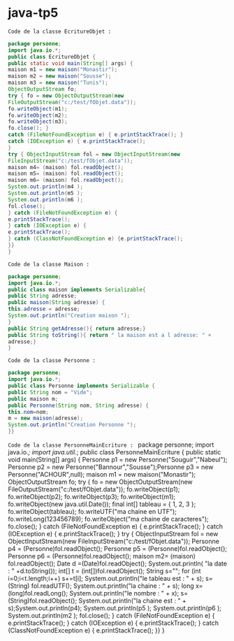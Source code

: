 # java-tp5

`Code de la classe EcritureObjet : `

```java
package personne;
import java.io.*;
public class EcritureObjet {
public static void main(String[] args) {
maison m1 = new maison("Monastir");
maison m2 = new maison("Sousse");
maison m3 = new maison("Tunis");
ObjectOutputStream fo;
try { fo = new ObjectOutputStream(new
FileOutputStream("c:/test/fObjet.data"));
fo.writeObject(m1);
fo.writeObject(m2);
fo.writeObject(m3);
fo.close(); }
catch (FileNotFoundException e) { e.printStackTrace(); }
catch (IOException e) { e.printStackTrace();
}
try { ObjectInputStream fol = new ObjectInputStream(new
FileInputStream("c:/test/fObjet.data"));
maison m4= (maison) fol.readObject();
maison m5= (maison) fol.readObject();
maison m6= (maison) fol.readObject();
System.out.println(m4 );
System.out.println(m5 );
System.out.println(m6 );
fol.close();
} catch (FileNotFoundException e) {
e.printStackTrace();
} catch (IOException e) {
e.printStackTrace();
} catch (ClassNotFoundException e) {e.printStackTrace();
}}
}
```


`Code de la classe Maison : `

```java
package personne;
import java.io.*;
public class maison implements Serializable{
public String adresse;
public maison(String adresse) {
this.adresse = adresse;
System.out.println("Creation maison ");
}
public String getAdresse(){ return adresse;}
public String toString(){ return " la maison est a l adresse: " +
adresse;}
}
```

`Code de la classe Personne : `

```java
package personne;
import java.io.*;
public class Personne implements Serializable {
public String nom = "Vide";
public maison m;
public Personne(String nom, String adresse) {
this.nom=nom;
m = new maison(adresse);
System.out.println("Creation Personne ");
}}
```
`Code de la classe PersonneMainEcriture : `
package personne;
import java.io.*;
import java.util.*;
public class PersonneMainEcriture {
public static void main(String[] args) {
Personne p1 = new Personne("Souguir","Nabeul");
Personne p2 = new Personne("Bannour","Sousse");Personne p3 = new Personne("ACHOUR",null);
maison m1 = new maison("Monastir");
ObjectOutputStream fo;
try { fo = new ObjectOutputStream(new
FileOutputStream("c:/test/fObjet.data"));
fo.writeObject(p1);
fo.writeObject(p2);
fo.writeObject(p3);
fo.writeObject(m1);
fo.writeObject(new java.util.Date());
final int[] tableau = { 1, 2, 3 };
fo.writeObject(tableau);
fo.writeUTF("ma chaine en UTF");
fo.writeLong(123456789);
fo.writeObject("ma chaine de caracteres");
fo.close(); }
catch (FileNotFoundException e) { e.printStackTrace(); }
catch (IOException e) { e.printStackTrace();
}
try { ObjectInputStream fol = new ObjectInputStream(new
FileInputStream("c:/test/fObjet.data"));
Personne p4 = (Personne)fol.readObject();
Personne p5 = (Personne)fol.readObject();
Personne p6 = (Personne)fol.readObject();
maison m2= (maison) fol.readObject();
Date d =(Date)fol.readObject();
System.out.println( "la date : " +d.toString());
int[] t = (int[])fol.readObject();
String s="";
for (int i=0;i<t.length;i++) s+=t[i];
System.out.println("le tableau est : " + s);
s= (String) fol.readUTF();
System.out.println("la chaine : " + s);
long x= (long)fol.readLong();
System.out.println("le nombre : " + x);
s= (String)fol.readObject();
System.out.println("la chaine est : " + s);System.out.println(p4);
System.out.println(p5 );
System.out.println(p6 );
System.out.println(m2 );
fol.close();
} catch (FileNotFoundException e) {
e.printStackTrace();
} catch (IOException e) {
e.printStackTrace();
} catch (ClassNotFoundException e) {
e.printStackTrace();
}}
}
```java

```


